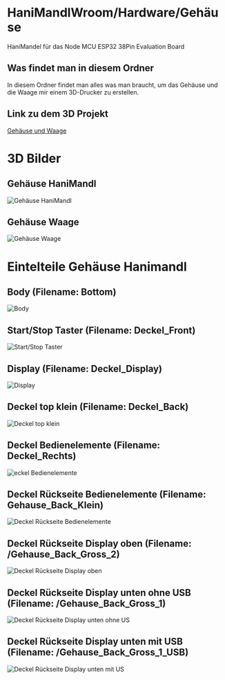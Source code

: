 # HaniMandlWroom/Hardware/Gehäuse
HaniMandel für das Node MCU ESP32 38Pin Evaluation Board
## Was findet man in diesem Ordner
In diesem Ordner findet man alles was man braucht, um das Gehäuse und die Waage mir einem 3D-Drucker zu erstellen.
## Link zu dem 3D Projekt
[Gehäuse und Waage](https://cad.onshape.com/documents/ed8334b01f82a8780d092716/w/744a4c21bb70565fea26ff45/e/c054f225e62c57c52ba056c9)
# 3D Bilder
## Gehäuse HaniMandl
![Gehäuse HaniMandl](./Bilder/HaniMandl.png)
## Gehäuse Waage
![Gehäuse Waage](./Bilder/Waage.png)
# Eintelteile Gehäuse Hanimandl
## Body (Filename: Bottom)
![Body](./Bilder/Bottom.png)
## Start/Stop Taster (Filename: Deckel_Front)
![Start/Stop Taster](./Bilder/Deckel_Front.png)
## Display (Filename: Deckel_Display)
![Display](./Bilder/Deckel_Display.png)
## Deckel top klein (Filename: Deckel_Back)
![Deckel top klein](./Bilder/Deckel_Back.png)
## Deckel Bedienelemente (Filename: Deckel_Rechts)
![eckel Bedienelemente](./Bilder/Deckel_Rechts.png)
## Deckel Rückseite Bedienelemente (Filename: Gehause_Back_Klein)
![Deckel Rückseite Bedienelemente](./Bilder/Gehause_Back_Klein.png)
## Deckel Rückseite Display oben (Filename: /Gehause_Back_Gross_2)
![Deckel Rückseite Display oben](./Bilder/Gehause_Back_Gross_2.png)
## Deckel Rückseite Display unten ohne USB (Filename: /Gehause_Back_Gross_1)
![Deckel Rückseite Display unten ohne US](./Bilder/Gehause_Back_Gross_1.png)
## Deckel Rückseite Display unten mit USB (Filename: /Gehause_Back_Gross_1_USB)
![Deckel Rückseite Display unten mit US](./Bilder/Gehause_Back_Gross_1_USB.png)
